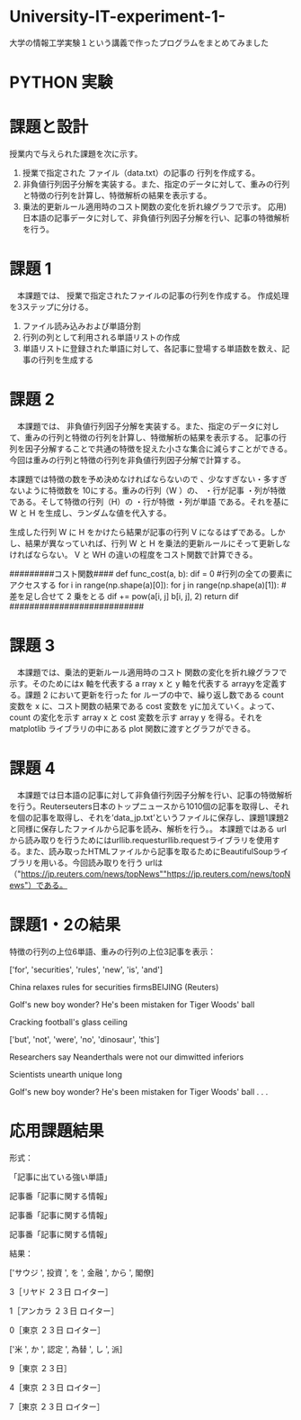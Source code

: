 # University-IT-experiment-1-
大学の情報工学実験１という講義で作ったプログラムをまとめてみました

# PYTHON 実験

# 課題と設計
授業内で与えられた課題を次に示す。
1) 授業で指定された ファイル（data.txt）の記事の 行列を作成する。
2) 非負値行列因子分解を実装する。また、指定のデータに対して、重みの行列と特徴の行列を計算し、特徴解析の結果を表示する。
3) 乗法的更新ルール適用時のコスト関数の変化を折れ線グラフで示す。
応用) 日本語の記事データに対して、非負値行列因子分解を行い、記事の特徴解析を行う。

# 課題 1
　本課題では、 授業で指定されたファイルの記事の行列を作成する。
作成処理を3ステップに分ける。
1. ファイル読み込みおよび単語分割
2. 行列の列として利用される単語リストの作成
3. 単語リストに登録された単語に対して、各記事に登場する単語数を数え、記事の行列を生成する

# 課題 2
　本課題では、 非負値行列因子分解を実装する。また、指定のデータに対して、重みの行列と特徴の行列を計算し、特徴解析の結果を表示する。
記事の行列を因子分解することで共通の特徴を捉えた小さな集合に減らすことができる。今回は重みの行列と特徴の行列を非負値行列因子分解で計算する。

本課題では特徴の数を予め決めなければならないので 、少なすぎない・多すぎないように特徴数を 10にする。重みの行列（W ）の、
・行が記事
・列が特徴
である。そして特徴の行列（H）の
・行が特徴
・列が単語
である。それを基にW と H を生成し、ランダムな値を代入する。

生成した行列 W に H をかけたら結果が記事の行列 V になるはずである。しかし、結果が異なっていれば、行列 W と H を乗法的更新ルールにそって更新しなければならない。 V と WH の違いの程度をコスト関数で計算できる。

#########コスト関数####
def func_cost(a, b):
  dif = 0
    #行列の全ての要素にアクセスする
    for i in range(np.shape(a)[0]):
      for j in range(np.shape(a)[1]):
        #差を足し合せて 2 乗をとる
        dif += pow(a[i, j] b[i, j], 2)
  return dif
###########################

# 課題 3
　本課題では、乗法的更新ルール適用時のコスト 関数の変化を折れ線グラフで示す。そのためにはx 軸を代表する a rray x と y 軸を代表する arrayyを定義する。課題 2 において更新を行った for ループの中で、繰り返し数である count 変数を x に、コスト関数の結果である cost 変数を yに加えていく。よって、 count の変化を示す array x と cost 変数を示す array y を得る。それをmatplotlib ライブラリの中にある plot 関数に渡すとグラフができる。

# 課題 4
　本課題では日本語の記事に対して非負値行列因子分解を行い、記事の特徴解析を行う。Reuterseuters日本のトップニュースから1010個の記事を取得し、それを個の記事を取得し、それを’data_jp.txt’というファイルに保存し、課題1課題2と同様に保存したファイルから記事を読み、解析を行う。。
 本課題ではある url から読み取りを行うためにはurllib.requesturllib.requestライブラリを使用する。また、読み取ったHTMLファイルから記事を取るためにBeautifulSoupライブラリを用いる。今回読み取りを行う urlは（"https://jp.reuters.com/news/topNews""https://jp.reuters.com/news/topNews"）である。

# 課題1・2の結果
特徴の行列の上位6単語、重みの行列の上位3記事を表示：

['for', 'securities', 'rules', 'new', 'is', 'and']

China relaxes rules for securities firmsBEIJING (Reuters)

Golf's new boy wonder? He's been mistaken for Tiger Woods' ball

Cracking football's glass ceiling

['but', 'not', 'were', 'no', 'dinosaur', 'this']

Researchers say Neanderthals were not our dimwitted inferiors

Scientists unearth unique long

Golf's new boy wonder? He's been mistaken for Tiger Woods' ball
.
.
.

# 応用課題結果
形式：

「記事に出ている強い単語」

記事番「記事に関する情報」

記事番「記事に関する情報」

記事番「記事に関する情報」

結果：

['サウジ ', 投資 ', を ', 金融 ', から ', 閣僚]

3［リヤド ２３日 ロイター］

1［アンカラ ２３日 ロイター］

0［東京 ２３日 ロイター］


['米 ', か ', 認定 ', 為替 ', し ', 派]

9［東京 ２３日］

4［東京 ２３日 ロイター］

7［東京 ２３日 ロイター］
